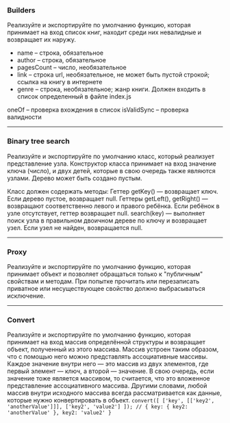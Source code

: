 ### Builders 
  Реализуйте и экспортируйте по умолчанию функцию, которая принимает на вход список книг, находит среди них невалидные и возвращает их наружу.
- name – строка, обязательное
- author – строка, обязательное
- pagesCount – число, необязательное
- link – строка url, необязательное, не может быть пустой строкой; ссылка на книгу в интернете
- genre – строка, необязательное; жанр книги. Должен входить в список определенный в файле index.js

oneOf – проверка вхождения в список
isValidSync – проверка валидности
____
### Binary tree search
  Реализуйте и экспортируйте по умолчанию класс, который реализует представление узла. Конструктор класса принимает на вход значение ключа (число), и двух детей, которые в свою очередь также являются узлами. Дерево может быть создано пустым.

Класс должен содержать методы:
Геттер getKey() — возвращает ключ. Если дерево пустое, возвращает null.
Геттеры getLeft(), getRight() — возвращают соответственно левого и правого ребёнка. Если ребёнок в узле отсутствует, геттер возвращает null.
search(key) — выполняет поиск узла в правильном двоичном дереве по ключу и возвращает узел. Если узел не найден, возвращается null.
____
### Proxy
  Реализуйте и экспортируйте по умолчанию функцию, которая принимает объект и позволяет обращаться 
только к "публичным" свойствам и методам. При попытке прочитать или перезаписать приватное или 
несуществующее свойство должно выбрасываться исключение.
____
### Convert
  Реализуйте и экспортируйте по умолчанию функцию, которая принимает на вход массив определённой структуры и возвращает объект, полученный из этого массива.
Массив устроен таким образом, что с помощью него можно представлять ассоциативные массивы. Каждое значение внутри него — это массив из двух элементов, где первый элемент — ключ, а второй — значение. В свою очередь, если значение тоже является массивом, то считается, что это вложенное представление ассоциативного массива. Другими словами, любой массив внутри исходного массива всегда рассматривается как данные, которые нужно конвертировать в объект.
`convert([
  ['key', [['key2', 'anotherValue']]],
  ['key2', 'value2']
]);
// { key: { key2: 'anotherValue' }, key2: 'value2' }`
